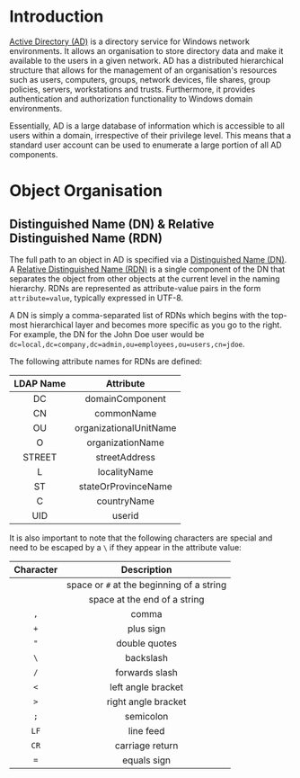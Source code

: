 # Introduction
[Active Directory (AD)](https://docs.microsoft.com/en-us/windows-server/identity/ad-ds/get-started/virtual-dc/active-directory-domain-services-overview) is a directory service for Windows network environments. It allows an organisation to store directory data and make it available to the users in a given network. AD has a distributed hierarchical structure that allows for the management of an organisation's resources such as users, computers, groups, network devices, file shares, group policies, servers, workstations and trusts. Furthermore, it provides authentication and authorization functionality to Windows domain environments. 

Essentially, AD is a large database of information which is accessible to all users within a domain, irrespective of their privilege level. This means that a standard user account can be used to enumerate a large portion of all AD components.

# Object Organisation

## Distinguished Name (DN) & Relative Distinguished Name (RDN)
The full path to an object in AD is specified via a [Distinguished Name (DN)](https://learn.microsoft.com/en-us/previous-versions/windows/desktop/ldap/distinguished-names). A [Relative Distinguished Name (RDN)](https://docs.microsoft.com/en-us/windows/win32/ad/object-names-and-identities) is a single component of the DN that separates the object from other objects at the current level in the naming hierarchy. RDNs are represented as attribute-value pairs in the form `attribute=value`, typically expressed in UTF-8. 

A DN is simply a comma-separated list of RDNs which begins with the top-most hierarchical layer and becomes more specific as you go to the right. For example, the DN for the John Doe user would be `dc=local,dc=company,dc=admin,ou=employees,ou=users,cn=jdoe`.

The following attribute names for RDNs are defined:

|LDAP Name|Attribute|
|:---:|:---:|
|DC|domainComponent|
|CN|commonName|
|OU|organizationalUnitName|
|O|organizationName|
|STREET|streetAddress|
|L|localityName|
|ST|stateOrProvinceName|
|C|countryName|
|UID|userid|

It is also important to note that the following characters are special and need to be escaped by a `\` if they appear in the attribute value:

|Character|Description|
|:---:|:---:|
||space or `#` at the beginning of a string|
||space at the end of a string|
|`,`|comma|
|`+`|plus sign|
|`"`|double quotes|
|`\`|backslash|
|`/`|forwards slash|
|`<`|left angle bracket|
|`>`|right angle bracket|
|`;`|semicolon|
|`LF`|line feed|
|`CR`|carriage return|
|`=`|equals sign|

